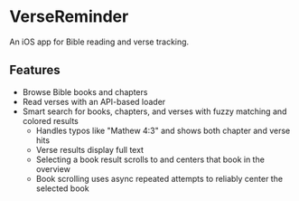 # VerseReminder

An iOS app for Bible reading and verse tracking.

## Features

- Browse Bible books and chapters
- Read verses with an API-based loader
- Smart search for books, chapters, and verses with fuzzy matching and colored results
  - Handles typos like "Mathew 4:3" and shows both chapter and verse hits
  - Verse results display full text
  - Selecting a book result scrolls to and centers that book in the overview
  - Book scrolling uses async repeated attempts to reliably center the selected book
